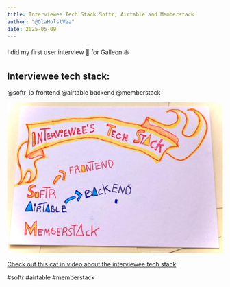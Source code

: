 ```yaml
---
title: Interviewee Tech Stack Softr, Airtable and Memberstack
author: "@OlaHolstVea"
date: 2025-05-09
---
```

I did my first user interview 🥳 for Galleon ⛵

## Interviewee tech stack: 

@softr_io frontend
@airtable backend
@memberstack 

![Skeetchnote with the interviewee tech stack](./Galleon-user-tech-stack.jpeg)


[Check out this cat in video about the interviewee tech stack](https://youtube.com/shorts/hYKhGZYlalI?feature=share)


#softr #airtable #memberstack


